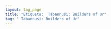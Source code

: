 ```yaml
---
layout: tag_page
title: "Etiqueta:  Tabannusi: Builders of Ur"
tag: " Tabannusi: Builders of Ur"
---
```

